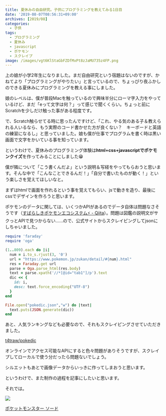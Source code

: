 ```yaml
---
title: 夏休みの自由研究。子供にプログラミングを教えてみる1日目
date: '2019-08-07T08:56:31+09:00'
archives: [2019/08]
categories:
  - 子供
tags:
  - プログラミング
  - 夏休み
  - javascript
  - ポケモン
  - スクレイプ
image: /images/vgt6KlStaGbFZDfMxPt8zJaMU735z4FP.png
---
```

上の娘が小学2年生になりました。まだ自由研究という宿題はないのですが、かねてより「プログラミングがやりたい」と言っているので、ちょっぴり夜ふかしのできる夏休みにプログラミングを教える事にしました。

娘のレベルは、僕が普段Macを触っているので興味半分にローマ字入力をやっているけど、まだ「eって文字は何？」って感じで聞くくらい。ちょっと前にScratchを少しだけ触った事がある程度です。

<!--more-->

で、Scratch触らせてる時に思ったんですけど、「これ、やる気のある子＆教えられる人いるなら、もう実際のコード書かせた方が良くない？　キーボードと英語の練習になるし」と思っていました。娘も僕が仕事でプログラムを書く時は黒い画面で文字をかいている事を知っています。

というわけで、夏休みのプログラミング体験は**html+css+javascriptでポケモンクイズ**を作ってみることにしました😁

僕が隣について「こう書くんだよ」という説明＆写経をやってもらおうと思います。そんな中で「こんなことできるんだ！」「自分で書いたものが動く！」という楽しさを覚えてほしいなと。

まずはhtmlで画面を作れるという事を覚えてもらい、jsで動きを造り、最後にcssでデザインを作ろうと思います。

ポケモンのデータに関しては、いくつかAPIがあるのでデータ自体は問題なさそうです（[すばらしきポケモンエコシステム⚡️ - Qiita](https://qiita.com/seya/items/47dc0ebae55674d8902f)）。問題は図鑑の説明文がサクっとAPIで見つからない……ので、公式サイトからスクレイピングしてjsonにしちゃいました。

```ruby
require 'faraday'
require 'oga'

(1..809).each do |i|
  num = i.to_s.rjust(3, '0')
  url = "https://www.pokemon.jp/zukan/detail/#{num}.html"
  res = Faraday.get url
  parse = Oga.parse_html(res.body)
  text = parse.xpath('//*[@id="tab1"]/p').text
  dic << {
    id: i,
    desc: text.force_encoding("UTF-8")
  }
end

File.open("pokedic.json","w") do |text|
  text.puts(JSON.generate(dic))
end
```

あと、人気ランキングなども必要なので、それもスクレイピングさせていただきました。

[t4traw/pokedic](https://github.com/t4traw/pokedic)

オンラインでアクセス可能なAPIにすると色々問題がありそうですが、スクレイプしてローカルで使う分だったら問題ないでしょう。

シルエットもあとで画像データからいっきに作ってしまおうと思います。

というわけで、また制作の過程を記事にしたいと思います。

それでは。

<div class="amazfy">
<a href="https://www.amazon.co.jp/dp/B07V4K245L?tag=t4traw-22">
<img src="https://ws-fe.amazon-adsystem.com/widgets/q?_encoding=UTF8&ASIN=B07V4K245L&Format=_SL250_&ID=AsinImage&MarketPlace=JP&ServiceVersion=20070822&WS=1&tag=t4traw-22&language=ja_JP">
<p>ポケットモンスター ソード</p>
</a>
</div>
